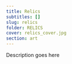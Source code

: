 ```yaml
---
title: Relics
subtitles: []
slug: relics
folder: RELICS
cover: relics_cover.jpg
section: art
---
```


Description goes here
